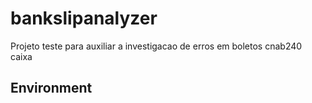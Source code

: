# bankslipanalyzer
Projeto teste para auxiliar a investigacao de erros em boletos cnab240 caixa

## Environment

